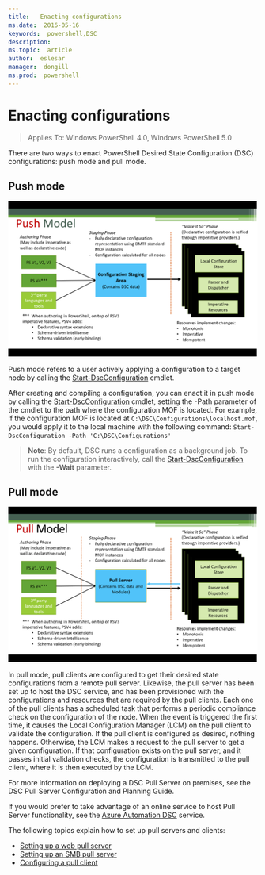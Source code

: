 ```yaml
---
title:   Enacting configurations
ms.date:  2016-05-16
keywords:  powershell,DSC
description:  
ms.topic:  article
author:  eslesar
manager:  dongill
ms.prod:  powershell
---
```


# Enacting configurations

>Applies To: Windows PowerShell 4.0, Windows PowerShell 5.0

There are two ways to enact PowerShell Desired State Configuration (DSC) configurations: push mode and pull mode.

## Push mode

![Push mode](images/Push.png "How push mode works")

Push mode refers to a user actively applying a configuration to a target node by calling the [Start-DscConfiguration](https://technet.microsoft.com/en-us/library/dn521623.aspx) cmdlet.

After creating and compiling a configuration, you can enact it in push mode by calling the [Start-DscConfiguration](https://technet.microsoft.com/en-us/library/dn521623.aspx) cmdlet, 
setting the -Path parameter of the cmdlet to the path where the configuration MOF is located. For example, if the configuration MOF is located at `C:\DSC\Configurations\localhost.mof`, 
you would apply it to the local machine with the following command: `Start-DscConfiguration -Path 'C:\DSC\Configurations'`

> __Note__: By default, DSC runs a configuration as a background job. To run the configuration interactively, call the 
>[Start-DscConfiguration](https://technet.microsoft.com/en-us/library/dn521623.aspx) with the __-Wait__ parameter.


## Pull mode

![Pull Mode](images/Pull.png "How pull mode works")

In pull mode, pull clients are configured to get their desired state configurations from a remote pull server. Likewise, the pull server has been set up to host the DSC service, and 
has been provisioned with the configurations and resources that are required by the pull clients. Each one of the pull clients has a scheduled task that performs a periodic compliance 
check on the configuration of the node. When the event is triggered the first time, it causes the Local Configuration Manager (LCM) on the pull client to validate the configuration. 
If the pull client is configured as desired, nothing happens. Otherwise, the LCM makes a request to the pull server to get a given configuration. If that configuration exists on the pull 
server, and it passes initial validation checks, the configuration is transmitted to the pull client, where it is then executed by the LCM.

For more information on deploying a DSC Pull Server on premises, see the DSC Pull Server Configuration and Planning Guide.

If you would prefer to take advantage of an online service to host Pull Server functionality, see the [Azure Automation DSC](https://azure.microsoft.com/en-us/documentation/articles/automation-dsc-overview/) service.

The following topics explain how to set up pull servers and clients:

- [Setting up a web pull server](pullServer.md)
- [Setting up an SMB pull server](pullServerSMB.md)
- [Configuring a pull client](pullClientConfigID.md)

